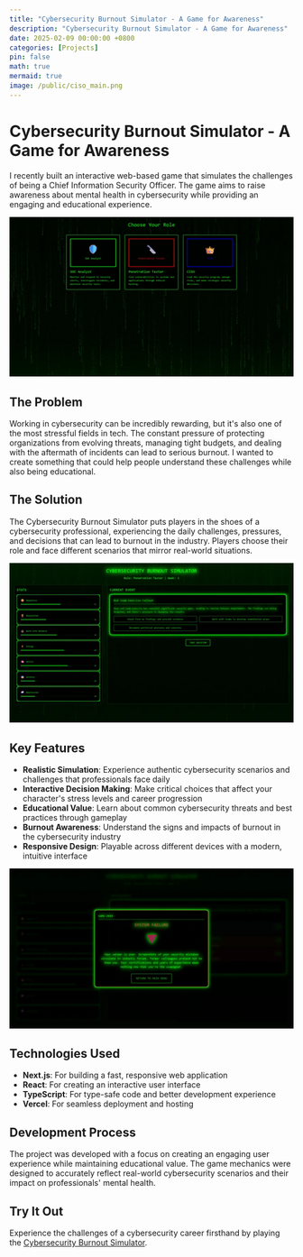 ```yaml
---
title: "Cybersecurity Burnout Simulator - A Game for Awareness"
description: "Cybersecurity Burnout Simulator - A Game for Awareness"
date: 2025-02-09 00:00:00 +0800
categories: [Projects]
pin: false
math: true
mermaid: true
image: /public/ciso_main.png
---
```


# Cybersecurity Burnout Simulator - A Game for Awareness

I recently built an interactive web-based game that simulates the challenges of being a Chief Information Security Officer. The game aims to raise awareness about mental health in cybersecurity while providing an engaging and educational experience.

![CISO Simulator Interface](/public/ciso_image_1.webp)

## The Problem

Working in cybersecurity can be incredibly rewarding, but it's also one of the most stressful fields in tech. The constant pressure of protecting organizations from evolving threats, managing tight budgets, and dealing with the aftermath of incidents can lead to serious burnout. I wanted to create something that could help people understand these challenges while also being educational.

## The Solution

The Cybersecurity Burnout Simulator puts players in the shoes of a cybersecurity professional, experiencing the daily challenges, pressures, and decisions that can lead to burnout in the industry. Players choose their role and face different scenarios that mirror real-world situations.

![Choose your role to get different scenarios](/public/ciso_image_2.webp)

## Key Features

- **Realistic Simulation**: Experience authentic cybersecurity scenarios and challenges that professionals face daily
- **Interactive Decision Making**: Make critical choices that affect your character's stress levels and career progression
- **Educational Value**: Learn about common cybersecurity threats and best practices through gameplay
- **Burnout Awareness**: Understand the signs and impacts of burnout in the cybersecurity industry
- **Responsive Design**: Playable across different devices with a modern, intuitive interface

![Juggle between different stats](/public/ciso_image_3.webp)

## Technologies Used

- **Next.js**: For building a fast, responsive web application
- **React**: For creating an interactive user interface
- **TypeScript**: For type-safe code and better development experience
- **Vercel**: For seamless deployment and hosting

## Development Process

The project was developed with a focus on creating an engaging user experience while maintaining educational value. The game mechanics were designed to accurately reflect real-world cybersecurity scenarios and their impact on professionals' mental health.

## Try It Out

Experience the challenges of a cybersecurity career firsthand by playing the [Cybersecurity Burnout Simulator](https://ciso-simulator.vercel.app/).

